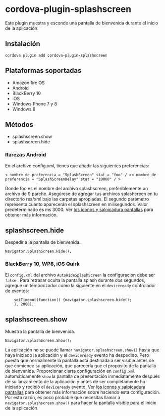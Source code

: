 <!---
    Licensed to the Apache Software Foundation (ASF) under one
    or more contributor license agreements.  See the NOTICE file
    distributed with this work for additional information
    regarding copyright ownership.  The ASF licenses this file
    to you under the Apache License, Version 2.0 (the
    "License"); you may not use this file except in compliance
    with the License.  You may obtain a copy of the License at

      http://www.apache.org/licenses/LICENSE-2.0

    Unless required by applicable law or agreed to in writing,
    software distributed under the License is distributed on an
    "AS IS" BASIS, WITHOUT WARRANTIES OR CONDITIONS OF ANY
    KIND, either express or implied.  See the License for the
    specific language governing permissions and limitations
    under the License.
-->

# cordova-plugin-splashscreen

Este plugin muestra y esconde una pantalla de bienvenida durante el inicio de la aplicación.

## Instalación

    cordova plugin add cordova-plugin-splashscreen
    

## Plataformas soportadas

*   Amazon fire OS
*   Android
*   BlackBerry 10
*   iOS
*   Windows Phone 7 y 8
*   Windows 8

## Métodos

*   splashscreen.show
*   splashscreen.hide

### Rarezas Android

En el archivo config.xml, tienes que añadir las siguientes preferencias:

    < nombre de preferencia = "SplashScreen" stat = "foo" / >< nombre de preferencia = "SplashScreenDelay" stat = "10000" / >
    

Donde foo es el nombre del archivo splashscreen, preferiblemente un archivo de 9 parche. Asegúrese de agregar tus archivos splashcreen en tu directorio res/xml bajo las carpetas apropiadas. El segundo parámetro representa cuánto aparecerán el splashscreen en milisegundos. Valor predeterminado es ms 3000. Ver [los iconos y salpicadura pantallas][1] para obtener más información.

 [1]: http://cordova.apache.org/docs/en/edge/config_ref_images.md.html

## splashscreen.hide

Despedir a la pantalla de bienvenida.

    Navigator.SplashScreen.Hide();
    

### BlackBerry 10, WP8, iOS Quirk

El `config.xml` del archivo `AutoHideSplashScreen` la configuración debe ser `false` . Para retrasar oculta la pantalla splash durante dos segundos, agregue un temporizador como la siguiente en el `deviceready` controlador de eventos:

        setTimeout(function() {navigator.splashscreen.hide();
        }, 2000);
    

## splashscreen.show

Muestra la pantalla de bienvenida.

    Navigator.SplashScreen.Show();
    

La aplicación no se puede llamar `navigator.splashscreen.show()` hasta que haya iniciado la aplicación y el `deviceready` evento ha despedido. Pero puesto que normalmente la pantalla está destinada a ser visible antes de que comience su aplicación, que parecería que el propósito de la pantalla de bienvenida. Proporcionar cierta configuración en `config.xml` automáticamente `show` la pantalla de presentación inmediatamente después de su lanzamiento de la aplicación y antes de ser completamente ha iniciado y recibió el `deviceready` evento. Ver [los iconos y salpicadura pantallas][1] para obtener más información sobre haciendo esta configuración. Por esta razón, es poco probable que necesitas llamar a `navigator.splashscreen.show()` para hacer la pantalla visible para el inicio de la aplicación.
